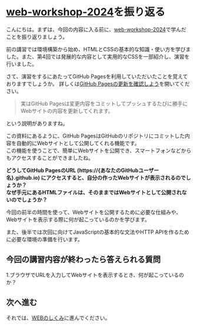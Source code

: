 
# [web-workshop-2024](https://github.com/UECTechShinkan/web-workshop-2024)を振り返る

こんにちは。まずは、今回の内容に入る前に、[web-workshop-2024](https://github.com/UECTechShinkan/web-workshop-2024)で学んだことを振り返りましょう。

前の講習では環境構築から始め、HTMLとCSSの基本的な知識・使い方を学びました。また、第4回では発展的な内容として実用的なCSSを一部紹介し、演習を行いました。

さて、演習をするにあたってGitHub Pagesを利用していただいたことを覚えておりますでしょうか。
詳しくは[GitHub Pagesの更新を確認しよう](https://github.com/UECTechShinkan/web-workshop-2024/blob/main/part-2/handouts/3_write_html.md#312-github-pages%E3%81%AE%E6%9B%B4%E6%96%B0%E3%82%92%E7%A2%BA%E8%AA%8D%E3%81%97%E3%82%88%E3%81%86)を開いてください。

> 実はGitHub Pagesは変更内容をコミットしてプッシュするたびに勝手にWebサイトの内容を更新してくれます。

という説明がありますね。

この資料にあるように、GitHub PagesはGitHubのリポジトリにコミットした内容を自動的にWebサイトとして公開してくれる機能です。<br>
この機能を使うことで、簡単にWebサイトを公開でき、スマートフォンなどからもアクセスすることができましたね。

**どうしてGitHub PagesのURL (https://{あなたのGitHubユーザー名}.github.io) にアクセスすると、自分の作ったWebサイトが表示されるのでしょうか？<br>なぜ手元にあるHTMLファイルは、そのままではWebサイトとして公開されないのでしょうか？**

今回の前半の時間を使って、Webサイトを公開するために必要な仕組みや、Webサイトを表示する際に何が起こっているのかを学びます。

また、後半では次回に向けてJavaScriptの基本的な文法やHTTP APIを作るために必要な環境の準備を行います。

## 今回の講習内容が終わったら答えられる質問

1.ブラウザでURLを入力してWebサイトを表示するとき、何が起こっているのか？

## 次へ進む

それでは、[WEBのしくみ](./1_web.md)に進んでください。
